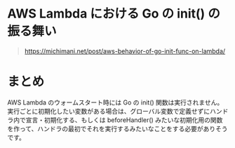 # AWS Lambda における Go の init() の振る舞い
>https://michimani.net/post/aws-behavior-of-go-init-func-on-lambda/

# まとめ
AWS Lambda のウォームスタート時には Go の init() 関数は実行されません。
実行ごとに初期化したい変数がある場合は、グローバル変数で定義せずにハンドラ内で宣言・初期化する、もしくは beforeHandler() みたいな初期化用の関数を作って、ハンドラの最初でそれを実行するみたいなことをする必要がありそうです。
